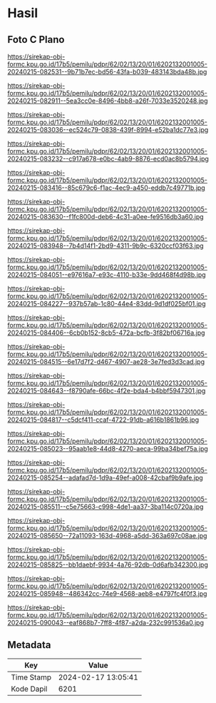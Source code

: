 # Hasil

## Foto C Plano

https://sirekap-obj-formc.kpu.go.id/17b5/pemilu/pdpr/62/02/13/20/01/6202132001005-20240215-082531--9b71b7ec-bd56-43fa-b039-483143bda48b.jpg

https://sirekap-obj-formc.kpu.go.id/17b5/pemilu/pdpr/62/02/13/20/01/6202132001005-20240215-082911--5ea3cc0e-8496-4bb8-a26f-7033e3520248.jpg

https://sirekap-obj-formc.kpu.go.id/17b5/pemilu/pdpr/62/02/13/20/01/6202132001005-20240215-083036--ec524c79-0838-439f-8994-e52ba1dc77e3.jpg

https://sirekap-obj-formc.kpu.go.id/17b5/pemilu/pdpr/62/02/13/20/01/6202132001005-20240215-083232--c917a678-e0bc-4ab9-8876-ecd0ac8b5794.jpg

https://sirekap-obj-formc.kpu.go.id/17b5/pemilu/pdpr/62/02/13/20/01/6202132001005-20240215-083416--85c679c6-f1ac-4ec9-a450-eddb7c49771b.jpg

https://sirekap-obj-formc.kpu.go.id/17b5/pemilu/pdpr/62/02/13/20/01/6202132001005-20240215-083630--f1fc800d-deb6-4c31-a0ee-fe9516db3a60.jpg

https://sirekap-obj-formc.kpu.go.id/17b5/pemilu/pdpr/62/02/13/20/01/6202132001005-20240215-083948--7b4d14f1-2bd9-4311-9b9c-6320ccf03f63.jpg

https://sirekap-obj-formc.kpu.go.id/17b5/pemilu/pdpr/62/02/13/20/01/6202132001005-20240215-084051--e97616a7-e93c-4110-b33e-9dd468f4d98b.jpg

https://sirekap-obj-formc.kpu.go.id/17b5/pemilu/pdpr/62/02/13/20/01/6202132001005-20240215-084227--937b57ab-1c80-44e4-83dd-9d1df025bf01.jpg

https://sirekap-obj-formc.kpu.go.id/17b5/pemilu/pdpr/62/02/13/20/01/6202132001005-20240215-084406--6cb0b152-8cb5-472a-bcfb-3f82bf06716a.jpg

https://sirekap-obj-formc.kpu.go.id/17b5/pemilu/pdpr/62/02/13/20/01/6202132001005-20240215-084515--6e17d7f2-d467-4907-ae28-3e7fed3d3cad.jpg

https://sirekap-obj-formc.kpu.go.id/17b5/pemilu/pdpr/62/02/13/20/01/6202132001005-20240215-084643--f8790afe-66bc-4f2e-bda4-b4bbf5947301.jpg

https://sirekap-obj-formc.kpu.go.id/17b5/pemilu/pdpr/62/02/13/20/01/6202132001005-20240215-084817--c5dcf411-ccaf-4722-91db-a616b1861b96.jpg

https://sirekap-obj-formc.kpu.go.id/17b5/pemilu/pdpr/62/02/13/20/01/6202132001005-20240215-085023--95aab1e8-44d8-4270-aeca-99ba34bef75a.jpg

https://sirekap-obj-formc.kpu.go.id/17b5/pemilu/pdpr/62/02/13/20/01/6202132001005-20240215-085254--adafad7d-1d9a-49ef-a008-42cbaf9b9afe.jpg

https://sirekap-obj-formc.kpu.go.id/17b5/pemilu/pdpr/62/02/13/20/01/6202132001005-20240215-085511--c5e75663-c998-4de1-aa37-3ba114c0720a.jpg

https://sirekap-obj-formc.kpu.go.id/17b5/pemilu/pdpr/62/02/13/20/01/6202132001005-20240215-085650--72a11093-163d-4968-a5dd-363a697c08ae.jpg

https://sirekap-obj-formc.kpu.go.id/17b5/pemilu/pdpr/62/02/13/20/01/6202132001005-20240215-085825--bb1daebf-9934-4a76-92db-0d6afb342300.jpg

https://sirekap-obj-formc.kpu.go.id/17b5/pemilu/pdpr/62/02/13/20/01/6202132001005-20240215-085948--486342cc-74e9-4568-aeb8-e4797fc4f0f3.jpg

https://sirekap-obj-formc.kpu.go.id/17b5/pemilu/pdpr/62/02/13/20/01/6202132001005-20240215-090043--eaf868b7-7ff8-4f87-a2da-232c991536a0.jpg


## Metadata

| Key        | Value               |
| ---------- | ------------------- |
| Time Stamp | 2024-02-17 13:05:41 |
| Kode Dapil | 6201                |




